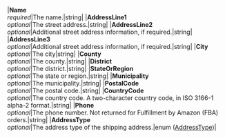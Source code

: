 |**Name**  <br>*required*|The name.|string|
|**AddressLine1**  <br>*optional*|The street address.|string|
|**AddressLine2**  <br>*optional*|Additional street address information, if required.|string|
|**AddressLine3**  <br>*optional*|Additional street address information, if required.|string|
|**City**  <br>*optional*|The city|string|
|**County**  <br>*optional*|The county.|string|
|**District**  <br>*optional*|The district.|string|
|**StateOrRegion**  <br>*optional*|The state or region.|string|
|**Municipality**  <br>*optional*|The municipality.|string|
|**PostalCode**  <br>*optional*|The postal code.|string|
|**CountryCode**  <br>*optional*|The country code. A two-character country code, in ISO 3166-1 alpha-2 format.|string|
|**Phone**  <br>*optional*|The phone number. Not returned for Fulfillment by Amazon (FBA) orders.|string|
|**AddressType**  <br>*optional*|The address type of the shipping address.|enum ([AddressType](#addresstype))|

